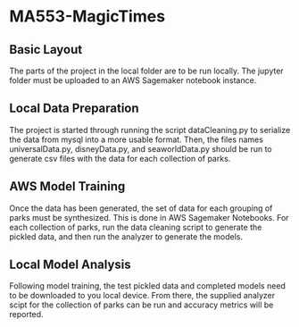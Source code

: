 # MA553-MagicTimes

## Basic Layout
The parts of the project in the local folder are to be run locally. The jupyter folder must be uploaded to an AWS Sagemaker notebook instance.

## Local Data Preparation
The project is started through running the script dataCleaning.py to serialize the data from mysql into a more usable format. Then, the files names universalData.py, disneyData.py, and seaworldData.py should be run to generate csv files with the data for each collection of parks.

## AWS Model Training
Once the data has been generated, the set of data for each grouping of parks must be synthesized. This is done in AWS Sagemaker Notebooks. For each collection of parks, run the data cleaning script to generate the pickled data, and then run the analyzer to generate the models.

## Local Model Analysis
Following model training, the test pickled data and completed models need to be downloaded to you local device. From there, the supplied analyzer scipt for the collection of parks can be run and accuracy metrics will be reported.
